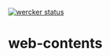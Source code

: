 [![wercker status](https://app.wercker.com/status/081842a0764be9bf511ea3cc990b221b/s/master "wercker status")](https://app.wercker.com/project/byKey/081842a0764be9bf511ea3cc990b221b)

# web-contents
